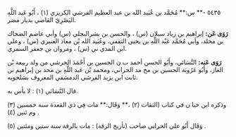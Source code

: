 ٥٤٣٥ -** س:** مُحَمَّد بن عُبَيد الله بن عبد العظيم القرشي الكريزي (١) ، أَبُو عَبد اللَّهِ البَصْرِيّ القاضي بديار مضر.

**رَوَى عَن:** إبراهيم بن زياد سبلان (س) ، والحسن بن بشرالبجلي (س) وأبي عاصم الضحاك بن مخلد، وأبي مُحَمَّد عَبْد اللَّهِ بن يحيى الثقفي، وعُبَيد الله بْن معاذ العنبري (س) ، وعلي ابن المدي ني (س) ، ومروان بن جعفر السمري.

**رَوَى عَنه:** النَّسَائي، وأَبُو الحسن أحمد ب ن الحسين بن أَحْمَدَ الجرشي من ولد ربيعة بْن الغاز، وأَبُو عَرُوبَة الحسين بن مح مد الحراني، ومحمد بْن عَبد اللَّهِ بن محد بن إبراهيم بن ثابت ابن يزيد القرشي الدمشقي المعروف بشلحويه.

قال النَّسَائي (١) : لا بأس به.

وذكره ابن حبا ن في كتاب (الثقات (٢) ،** وَقَال:** مات فِي ذي القعدة سنة خمسين (٣) وم ئتين (٤) .

وَقَال أَبُو علي الحراني صاحب (تأريخ الرقة) : مات بالرقة سنة ستين ومئتين (٥) .